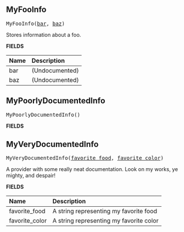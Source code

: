 <!-- Generated with Stardoc: http://skydoc.bazel.build -->

<a name="#MyFooInfo"></a>

## MyFooInfo

<pre>
MyFooInfo(<a href="#MyFooInfo-bar">bar</a>, <a href="#MyFooInfo-baz">baz</a>)
</pre>

Stores information about a foo.

**FIELDS**


| Name  | Description |
| :------------- | :------------- |
| <a id="MyFooInfo-bar"></a>bar |  (Undocumented)    |
| <a id="MyFooInfo-baz"></a>baz |  (Undocumented)    |


<a name="#MyPoorlyDocumentedInfo"></a>

## MyPoorlyDocumentedInfo

<pre>
MyPoorlyDocumentedInfo()
</pre>



**FIELDS**



<a name="#MyVeryDocumentedInfo"></a>

## MyVeryDocumentedInfo

<pre>
MyVeryDocumentedInfo(<a href="#MyVeryDocumentedInfo-favorite_food">favorite_food</a>, <a href="#MyVeryDocumentedInfo-favorite_color">favorite_color</a>)
</pre>


A provider with some really neat documentation.
Look on my works, ye mighty, and despair!


**FIELDS**


| Name  | Description |
| :------------- | :------------- |
| <a id="MyVeryDocumentedInfo-favorite_food"></a>favorite_food |  A string representing my favorite food    |
| <a id="MyVeryDocumentedInfo-favorite_color"></a>favorite_color |  A string representing my favorite color    |


